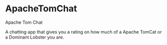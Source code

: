 # ApacheTomChat
Apache Tom Chat

A chatting app that gives you a rating on how much of a Apache TomCat or a Dominant Lobster you are.
